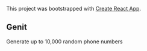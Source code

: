 This project was bootstrapped with [Create React App](https://github.com/facebook/create-react-app).

## Genit

Generate up to 10,000 random phone numbers
